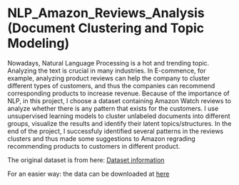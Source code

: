 # NLP_Amazon_Reviews_Analysis (Document Clustering and Topic Modeling)

Nowadays, Natural Language Processing is a hot and trending topic. Analyzing the text is crucial in many industries. In E-commence, for example, analyzing product reviews can help the company to cluster different types of customers, and thus the companies can recommend corresponding products to increase revenue.  Because of the importance of NLP, in this project, I choose a dataset containing Amazon Watch reviews to analyze whether there is any pattern that exists for the customers. I use unsupervised learning models to cluster unlabeled documents into different groups, visualize the results and identify their latent topics/structures. In the end of the project, I successfuly identified several patterns in the reviews clusters and thus made some suggestions to Amazon regrading recommending products to customers in different product.

The original dataset is from here: [Dataset information](https://snap.stanford.edu/data/web-Amazon.html)

For an easier way: the data can be downloaded at [here](https://drive.google.com/file/d/17zlbpvbVQ0cQyZ7cA4XYFoMNIIt-RgEu/view?usp=sharing)
